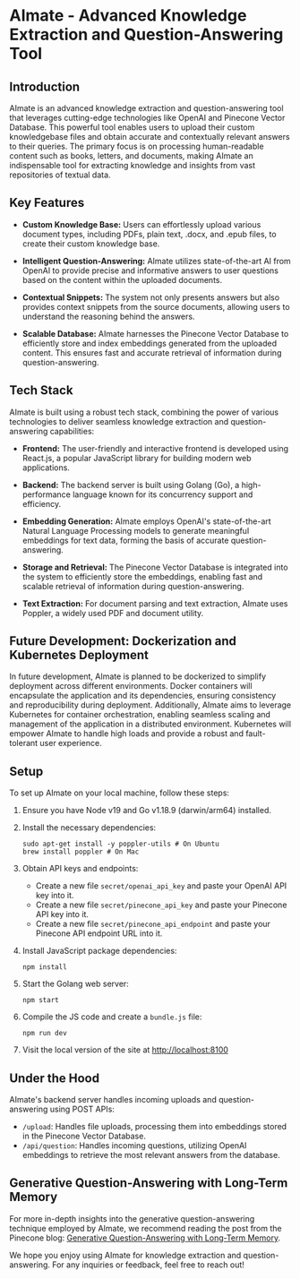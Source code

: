 # AImate - Advanced Knowledge Extraction and Question-Answering Tool

## Introduction

AImate is an advanced knowledge extraction and question-answering tool that leverages cutting-edge technologies like OpenAI and Pinecone Vector Database. This powerful tool enables users to upload their custom knowledgebase files and obtain accurate and contextually relevant answers to their queries. The primary focus is on processing human-readable content such as books, letters, and documents, making AImate an indispensable tool for extracting knowledge and insights from vast repositories of textual data.

## Key Features

- **Custom Knowledge Base:** Users can effortlessly upload various document types, including PDFs, plain text, .docx, and .epub files, to create their custom knowledge base.

- **Intelligent Question-Answering:** AImate utilizes state-of-the-art AI from OpenAI to provide precise and informative answers to user questions based on the content within the uploaded documents.

- **Contextual Snippets:** The system not only presents answers but also provides context snippets from the source documents, allowing users to understand the reasoning behind the answers.

- **Scalable Database:** AImate harnesses the Pinecone Vector Database to efficiently store and index embeddings generated from the uploaded content. This ensures fast and accurate retrieval of information during question-answering.

## Tech Stack

AImate is built using a robust tech stack, combining the power of various technologies to deliver seamless knowledge extraction and question-answering capabilities:

- **Frontend:** The user-friendly and interactive frontend is developed using React.js, a popular JavaScript library for building modern web applications.

- **Backend:** The backend server is built using Golang (Go), a high-performance language known for its concurrency support and efficiency.

- **Embedding Generation:** AImate employs OpenAI's state-of-the-art Natural Language Processing models to generate meaningful embeddings for text data, forming the basis of accurate question-answering.

- **Storage and Retrieval:** The Pinecone Vector Database is integrated into the system to efficiently store the embeddings, enabling fast and scalable retrieval of information during question-answering.

- **Text Extraction:** For document parsing and text extraction, AImate uses Poppler, a widely used PDF and document utility.

## Future Development: Dockerization and Kubernetes Deployment

In future development, AImate is planned to be dockerized to simplify deployment across different environments. Docker containers will encapsulate the application and its dependencies, ensuring consistency and reproducibility during deployment. Additionally, AImate aims to leverage Kubernetes for container orchestration, enabling seamless scaling and management of the application in a distributed environment. Kubernetes will empower AImate to handle high loads and provide a robust and fault-tolerant user experience.

## Setup

To set up AImate on your local machine, follow these steps:

1. Ensure you have Node v19 and Go v1.18.9 (darwin/arm64) installed.

2. Install the necessary dependencies:
   ```
   sudo apt-get install -y poppler-utils # On Ubuntu
   brew install poppler # On Mac
   ```

3. Obtain API keys and endpoints:
   - Create a new file `secret/openai_api_key` and paste your OpenAI API key into it.
   - Create a new file `secret/pinecone_api_key` and paste your Pinecone API key into it.
   - Create a new file `secret/pinecone_api_endpoint` and paste your Pinecone API endpoint URL into it.

4. Install JavaScript package dependencies:
   ```
   npm install
   ```

5. Start the Golang web server:
   ```
   npm start
   ```

6. Compile the JS code and create a `bundle.js` file:
   ```
   npm run dev
   ```

7. Visit the local version of the site at [http://localhost:8100](http://localhost:8100)

## Under the Hood

AImate's backend server handles incoming uploads and question-answering using POST APIs:

- `/upload`: Handles file uploads, processing them into embeddings stored in the Pinecone Vector Database.
- `/api/question`: Handles incoming questions, utilizing OpenAI embeddings to retrieve the most relevant answers from the database.

## Generative Question-Answering with Long-Term Memory

For more in-depth insights into the generative question-answering technique employed by AImate, we recommend reading the post from the Pinecone blog: [Generative Question-Answering with Long-Term Memory](https://www.pinecone.io/learn/openai-gen-qa/).

We hope you enjoy using AImate for knowledge extraction and question-answering. For any inquiries or feedback, feel free to reach out!
